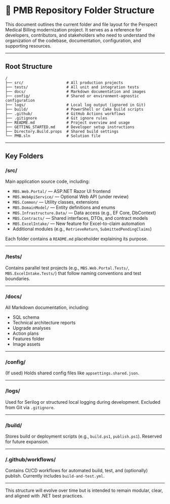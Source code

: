 # 📁 PMB Repository Folder Structure

This document outlines the current folder and file layout for the Perspect Medical Billing modernization project. It serves as a reference for developers, contributors, and stakeholders who need to understand the organization of the codebase, documentation, configuration, and supporting resources.

---

## Root Structure

```
/
├── src/                   # All production projects
├── tests/                 # All unit and integration tests
├── docs/                  # Markdown documentation and images
├── config/                # Shared or environment-agnostic configuration
├── logs/                  # Local log output (ignored in Git)
├── build/                 # PowerShell or Cake build scripts
├── .github/               # GitHub Actions workflows
├── .gitignore             # Git ignore rules
├── README.md              # Project overview and usage
├── GETTING_STARTED.md     # Developer setup instructions
├── Directory.Build.props  # Shared build settings
└── PMB.sln                # Solution file
```

---

## Key Folders

### /src/

Main application source code, including:

- `MBS.Web.Portal/` — ASP.NET Razor UI frontend
- `MBS.WebApiService/` — Optional Web API (under review)
- `MBS.Common/` — Utility classes, extensions
- `MBS.DomainModel/` — Entity definitions and enums
- `MBS.Infrastructure.Data/` — Data access (e.g., EF Core, DbContext)
- `MBS.Contracts/` — Shared interfaces, DTOs, and contract models
- `MBS.ExcelIntake/` — New feature for Excel-to-claim automation
- Additional modules (e.g., `RetrieveReturn`, `SubmittedPendingClaims`)

Each folder contains a `README.md` placeholder explaining its purpose.

---

### /tests/

Contains parallel test projects (e.g., `MBS.Web.Portal.Tests/`, `MBS.ExcelIntake.Tests/`) that follow naming conventions and test boundaries.

---

### /docs/

All Markdown documentation, including:

- SQL schema
- Technical architecture reports
- Upgrade analyses
- Action plans
- Features folder
- Image assets

---

### /config/

(If used) Holds shared config files like `appsettings.shared.json`.

---

### /logs/

Used for Serilog or structured local logging during development. Excluded from Git via `.gitignore`.

---

### /build/

Stores build or deployment scripts (e.g., `build.ps1`, `publish.ps1`). Reserved for future expansion.

---

### /.github/workflows/

Contains CI/CD workflows for automated build, test, and (optionally) publish. Currently includes `build-and-test.yml`.

---

This structure will evolve over time but is intended to remain modular, clear, and aligned with .NET best practices.
